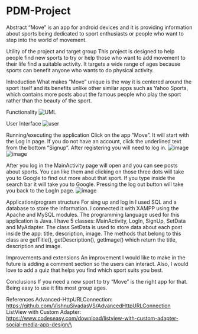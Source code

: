 # PDM-Project
Abstract
   “Move” is an app for android devices and it is providing information about sports being dedicated to sport enthusiasts or people who want to step into the world of movement.

Utility of the project and target group
   This project is designed to help people find new sports to try or help those who want to add movement to their life find a suitable activity. It targets a wide range of ages because sports can benefit anyone who wants to do physical activity.

Introduction
   What makes “Move” unique is the way it is centered around the sport itself and its benefits unlike other similar apps such as Yahoo Sports, which contains more posts about the famous people who play the sport rather than the beauty of the sport.
   
Functionality
![UML](https://github.com/user-attachments/assets/7f266a8c-18a8-4fce-9538-56222011884a)

User Interface
![user](https://github.com/user-attachments/assets/3154f1b2-441d-4053-a782-87915c30acc0)

Running/executing the application
   Click on the app “Move”. It will start with the Log In page. If you do not have an account, click the underlined text from the bottom “Signup”. After registering you will need to log in.
![image](https://github.com/user-attachments/assets/d70f14bc-9f52-4a08-b6f9-bc922b17742b)
![image](https://github.com/user-attachments/assets/31111378-903c-4328-a87f-fffc7b1a2d6a)

After you log in the MainActivity page will open and you can see posts about sports. You can like them and clicking on those three dots will take you to Google to find out more about that sport. If you type inside the search bar it will take you to Google. Pressing the log out button will take you back to the LogIn page.
![image](https://github.com/user-attachments/assets/9e81a0c1-66fc-4fea-a9bc-ca507cedfc1a)

Application/program structure
   For sing up and log in I used SQL and a database to store the information. I connected it with XAMPP using the Apache and MySQL modules. The programming language used for this application is Java. I have 5 classes: MainActivity, LogIn, SignUp, SetData and MyAdapter. The class SetData is used to store data about each post inside the app: title, description, image. The methods that belong to this class are getTitle(), getDescription(), getImage() which return the title, description and image.

Improvements and extensions
   An improvement I would like to make in the future is adding a comment section so the users can interact. Also, I would love to add a quiz that helps you find which sport suits you best.

Conclusions
   If you need a new sport to try “Move” is the right app for that. Being easy to use it fits most group ages.

References
Advanced-HttpURLConnection: 
https://github.com/VishnuSivadasVS/AdvancedHttpURLConnection
ListView with Custom Adapter:
https://www.codeseasy.com/download/listview-with-custom-adapter-social-media-app-design/\




